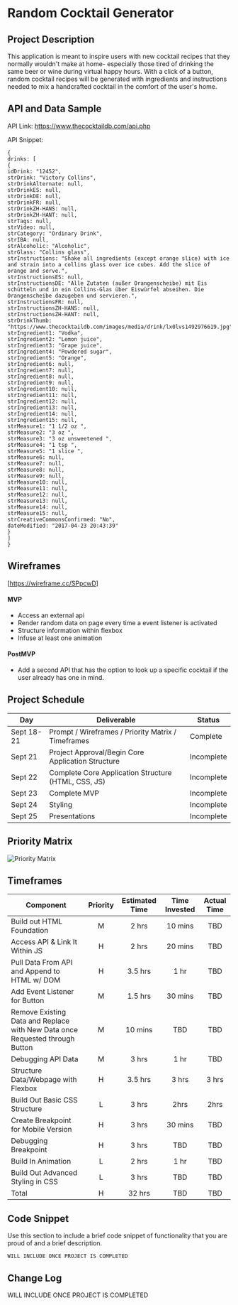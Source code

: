 # Random Cocktail Generator

## Project Description

This application is meant to inspire users with new cocktail recipes that they normally wouldn't make at home- especially those tired of drinking the same beer or wine during virtual happy hours. With a click of a button, random cocktail recipes will be generated with ingredients and instructions needed to mix a handcrafted cocktail in the comfort of the user's home.

## API and Data Sample

API Link: https://www.thecocktaildb.com/api.php

API Snippet:
```
{
drinks: [
{
idDrink: "12452",
strDrink: "Victory Collins",
strDrinkAlternate: null,
strDrinkES: null,
strDrinkDE: null,
strDrinkFR: null,
strDrinkZH-HANS: null,
strDrinkZH-HANT: null,
strTags: null,
strVideo: null,
strCategory: "Ordinary Drink",
strIBA: null,
strAlcoholic: "Alcoholic",
strGlass: "Collins glass",
strInstructions: "Shake all ingredients (except orange slice) with ice and strain into a collins glass over ice cubes. Add the slice of orange and serve.",
strInstructionsES: null,
strInstructionsDE: "Alle Zutaten (außer Orangenscheibe) mit Eis schütteln und in ein Collins-Glas über Eiswürfel abseihen. Die Orangenscheibe dazugeben und servieren.",
strInstructionsFR: null,
strInstructionsZH-HANS: null,
strInstructionsZH-HANT: null,
strDrinkThumb: "https://www.thecocktaildb.com/images/media/drink/lx0lvs1492976619.jpg",
strIngredient1: "Vodka",
strIngredient2: "Lemon juice",
strIngredient3: "Grape juice",
strIngredient4: "Powdered sugar",
strIngredient5: "Orange",
strIngredient6: null,
strIngredient7: null,
strIngredient8: null,
strIngredient9: null,
strIngredient10: null,
strIngredient11: null,
strIngredient12: null,
strIngredient13: null,
strIngredient14: null,
strIngredient15: null,
strMeasure1: "1 1/2 oz ",
strMeasure2: "3 oz ",
strMeasure3: "3 oz unsweetened ",
strMeasure4: "1 tsp ",
strMeasure5: "1 slice ",
strMeasure6: null,
strMeasure7: null,
strMeasure8: null,
strMeasure9: null,
strMeasure10: null,
strMeasure11: null,
strMeasure12: null,
strMeasure13: null,
strMeasure14: null,
strMeasure15: null,
strCreativeCommonsConfirmed: "No",
dateModified: "2017-04-23 20:43:39"
}
]
}
```

## Wireframes

[https://wireframe.cc/SPpcwD]


#### MVP 

- Access an external api 
- Render random data on page every time a event listener is activated
- Structure information within flexbox
- Infuse at least one animation

#### PostMVP  

- Add a second API that has the option to look up a specific cocktail if the user already has one in mind.

## Project Schedule

|  Day | Deliverable | Status
|---|---| ---|
|Sept 18-21| Prompt / Wireframes / Priority Matrix / Timeframes | Complete
|Sept 21| Project Approval/Begin Core Application Structure | Incomplete
|Sept 22| Complete Core Application Structure (HTML, CSS, JS) | Incomplete
|Sept 23| Complete MVP | Incomplete
|Sept 24| Styling | Incomplete
|Sept 25| Presentations | Incomplete

## Priority Matrix

![Priority Matrix](https://lh3.googleusercontent.com/0diT2z8_eyp0PLiBq-yEdC2tweSSAdTrpzP22cKoZjlX2lS9dDr_hzpoZ_0_zyo7lOCffuWEmkbszdnsNf4HjWAj_OH9vo0tufIfJ-zS2etAvOVEDVUGkACm-bDGvvioRG45nL8Mjc7Wd6j1ktwS6abHcaHaO_mFckqn9kAHyJx4TJEVTorfupWsw-Qpv1zM9y3oDfaW1S9sRyTkhSjEqMcDg-jEs4acMmmitxcwvw9JYbTBTpbq6HPL5yRYsi3hPkO8i088qfLD6UDgE-PLrOEjuTcUKBwcpGJT0o-6E3LbYWXuFRCabQqHkdwc3cOfOyFS_37AcSIPytjoVyqIqexavE5VH_eztP6k56kcC3rfH4uB_5vqx1d4lcqKsEy7JAfOfr9RmASLEm9HPcwBxp-tOV_kicvOiOfln2EHfZroAHxplLo8qBZoQ7RxKPycvp7_uemCMeOoTwS_C_ZW1XrtsNjyZMPqfp-JvPHmSBHYsiOZded0h-2gaBzpvzgMHwB3BW87q1lpgFa16_RbZlZCbD5J1aybq1hpg6ixVpzClWlrvFOU7aLVHuOtcR3fumu3eijQObdw9TJeCQaheJ-V2KFX3Cs3kwsJEfqICzwhbWsrPhi1HvBIfSCY16smnrrHaDvHwj1BK0r8WpA-Fdlg4FspOEQI8kMCi0K1TVg449ezVTdtR0PeZLbAAg=w855-h800-no?authuser=0)

## Timeframes

| Component | Priority | Estimated Time | Time Invested | Actual Time |
| --- | :---: |  :---: | :---: | :---: |
| Build out HTML Foundation | M | 2 hrs| 10 mins | TBD |
| Access API & Link It Within JS | H | 2 hrs| 20 mins | TBD |
| Pull Data From API and Append to HTML w/ DOM | H | 3.5 hrs| 1 hr | TBD |
| Add Event Listener for Button | M | 1.5 hrs| 30 mins | TBD |
| Remove Existing Data and Replace with New Data once Requested through Button | M | 10 mins | TBD | TBD |
| Debugging API Data | M | 3 hrs| 1 hr | TBD |
| Structure Data/Webpage with Flexbox | H | 3.5 hrs| 3 hrs | 3 hrs |
| Build Out Basic CSS Structure | L | 3 hrs| 2hrs | 2hrs |
| Create Breakpoint for Mobile Version | H | 3 hrs| 30 mins | TBD |
| Debugging Breakpoint| H | 3 hrs| TBD | TBD |
| Build In Animation | L | 2 hrs| 1 hr | TBD |
| Build Out Advanced Styling in CSS | L | 3 hrs| TBD | TBD |
| Total | H | 32 hrs| TBD | TBD |

## Code Snippet

Use this section to include a brief code snippet of functionality that you are proud of and a brief description.  

```
WILL INCLUDE ONCE PROJECT IS COMPLETED
```

## Change Log
WILL INCLUDE ONCE PROJECT IS COMPLETED
